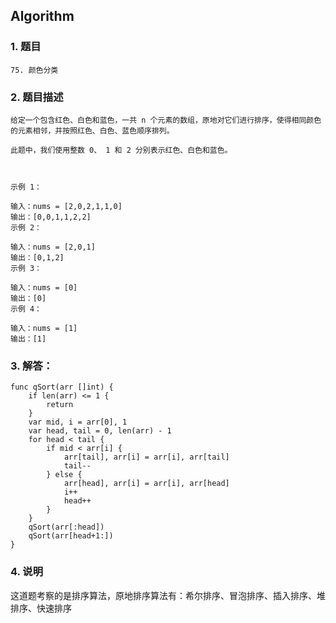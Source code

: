 ## Algorithm
### 1. 题目
```
75. 颜色分类
```
### 2. 题目描述
```
给定一个包含红色、白色和蓝色，一共 n 个元素的数组，原地对它们进行排序，使得相同颜色的元素相邻，并按照红色、白色、蓝色顺序排列。

此题中，我们使用整数 0、 1 和 2 分别表示红色、白色和蓝色。

 

示例 1：

输入：nums = [2,0,2,1,1,0]
输出：[0,0,1,1,2,2]
示例 2：

输入：nums = [2,0,1]
输出：[0,1,2]
示例 3：

输入：nums = [0]
输出：[0]
示例 4：

输入：nums = [1]
输出：[1]
```

### 3. 解答：
```golang
func qSort(arr []int) {
	if len(arr) <= 1 {
		return
	}
	var mid, i = arr[0], 1
	var head, tail = 0, len(arr) - 1
	for head < tail {
		if mid < arr[i] {
			arr[tail], arr[i] = arr[i], arr[tail]
			tail--
		} else {
			arr[head], arr[i] = arr[i], arr[head]
			i++
			head++
		}
	}
	qSort(arr[:head])
	qSort(arr[head+1:])
}
```
### 4. 说明
这道题考察的是排序算法，原地排序算法有：希尔排序、冒泡排序、插入排序、堆排序、快速排序